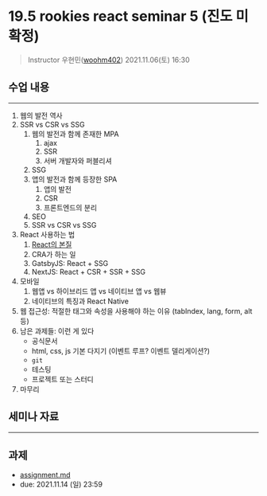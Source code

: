 19.5 rookies react seminar 5 (진도 미확정)
================================

> Instructor 우현민([woohm402](https://github.com/woohm402))
> 2021.11.06(토) 16:30

## 수업 내용

------------------
1. 웹의 발전 역사
1. SSR vs CSR vs SSG
    1. 웹의 발전과 함께 존재한 MPA
        1. ajax
        2. SSR
        3. 서버 개발자와 퍼블리셔
    2. SSG
    3. 앱의 발전과 함께 등장한 SPA
        1. 앱의 발전
        2. CSR
        3. 프론트엔드의 분리
    4. SEO
    5. SSR vs CSR vs SSG
2. React 사용하는 법
    1. [React의 본질](https://ko.reactjs.org/docs/add-react-to-a-website.html#add-react-in-one-minute)
    2. CRA가 하는 일
    3. GatsbyJS: React + SSG
    4. NextJS: React + CSR + SSR + SSG
3. 모바일
    1. 웹앱 vs 하이브리드 앱 vs 네이티브 앱 vs 웹뷰
    2. 네이티브의 특징과 React Native
4. 웹 접근성: 적절한 태그와 속성을 사용해야 하는 이유 (tabIndex, lang, form, alt 등)
5. 남은 과제들: 이런 게 있다
    - 공식문서
    - html, css, js 기본 다지기 (이벤트 루프? 이벤트 델리게이션?)
    - `git`
    - 테스팅
    - 프로젝트 또는 스터디
6. 마무리

## 세미나 자료

------------------

## 과제
- [assignment.md](assignment.md)
- due: 2021.11.14 (일) 23:59
